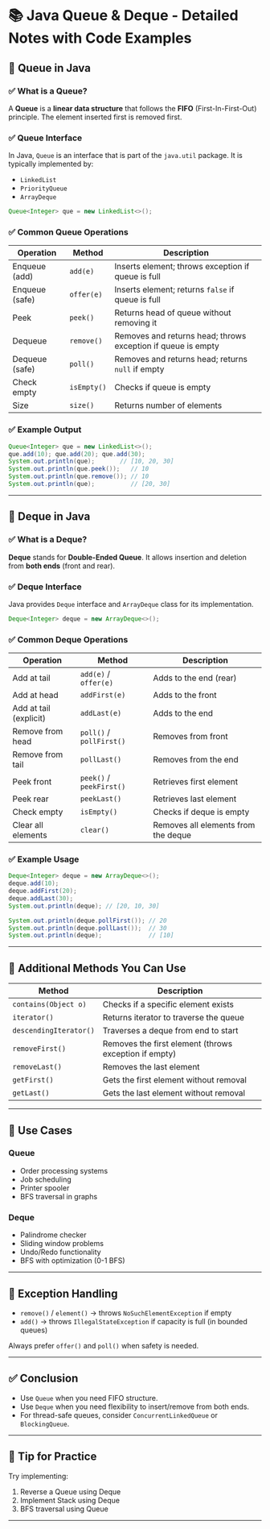 

# 📚 Java Queue & Deque - Detailed Notes with Code Examples

## 🔷 Queue in Java

### ✅ What is a Queue?

A **Queue** is a **linear data structure** that follows the **FIFO** (First-In-First-Out) principle. The element inserted first is removed first.

### ✅ Queue Interface

In Java, `Queue` is an interface that is part of the `java.util` package. It is typically implemented by:

* `LinkedList`
* `PriorityQueue`
* `ArrayDeque`

```java
Queue<Integer> que = new LinkedList<>();
```

### ✅ Common Queue Operations

| Operation      | Method      | Description                                                  |
| -------------- | ----------- | ------------------------------------------------------------ |
| Enqueue (add)  | `add(e)`    | Inserts element; throws exception if queue is full           |
| Enqueue (safe) | `offer(e)`  | Inserts element; returns `false` if queue is full            |
| Peek           | `peek()`    | Returns head of queue without removing it                    |
| Dequeue        | `remove()`  | Removes and returns head; throws exception if queue is empty |
| Dequeue (safe) | `poll()`    | Removes and returns head; returns `null` if empty            |
| Check empty    | `isEmpty()` | Checks if queue is empty                                     |
| Size           | `size()`    | Returns number of elements                                   |

### ✅ Example Output

```java
Queue<Integer> que = new LinkedList<>();
que.add(10); que.add(20); que.add(30);
System.out.println(que);       // [10, 20, 30]
System.out.println(que.peek());   // 10
System.out.println(que.remove()); // 10
System.out.println(que);          // [20, 30]
```

---

## 🔷 Deque in Java

### ✅ What is a Deque?

**Deque** stands for **Double-Ended Queue**. It allows insertion and deletion from **both ends** (front and rear).

### ✅ Deque Interface

Java provides `Deque` interface and `ArrayDeque` class for its implementation.

```java
Deque<Integer> deque = new ArrayDeque<>();
```

### ✅ Common Deque Operations

| Operation              | Method                   | Description                         |
| ---------------------- | ------------------------ | ----------------------------------- |
| Add at tail            | `add(e)` / `offer(e)`    | Adds to the end (rear)              |
| Add at head            | `addFirst(e)`            | Adds to the front                   |
| Add at tail (explicit) | `addLast(e)`             | Adds to the end                     |
| Remove from head       | `poll()` / `pollFirst()` | Removes from front                  |
| Remove from tail       | `pollLast()`             | Removes from the end                |
| Peek front             | `peek()` / `peekFirst()` | Retrieves first element             |
| Peek rear              | `peekLast()`             | Retrieves last element              |
| Check empty            | `isEmpty()`              | Checks if deque is empty            |
| Clear all elements     | `clear()`                | Removes all elements from the deque |

### ✅ Example Usage

```java
Deque<Integer> deque = new ArrayDeque<>();
deque.add(10);
deque.addFirst(20);
deque.addLast(30);
System.out.println(deque); // [20, 10, 30]

System.out.println(deque.pollFirst()); // 20
System.out.println(deque.pollLast());  // 30
System.out.println(deque);             // [10]
```

---

## 📝 Additional Methods You Can Use

| Method                 | Description                                           |
| ---------------------- | ----------------------------------------------------- |
| `contains(Object o)`   | Checks if a specific element exists                   |
| `iterator()`           | Returns iterator to traverse the queue                |
| `descendingIterator()` | Traverses a deque from end to start                   |
| `removeFirst()`        | Removes the first element (throws exception if empty) |
| `removeLast()`         | Removes the last element                              |
| `getFirst()`           | Gets the first element without removal                |
| `getLast()`            | Gets the last element without removal                 |

---

## 📌 Use Cases

### Queue

* Order processing systems
* Job scheduling
* Printer spooler
* BFS traversal in graphs

### Deque

* Palindrome checker
* Sliding window problems
* Undo/Redo functionality
* BFS with optimization (0-1 BFS)

---

## 🚫 Exception Handling

* `remove()` / `element()` → throws `NoSuchElementException` if empty
* `add()` → throws `IllegalStateException` if capacity is full (in bounded queues)

Always prefer `offer()` and `poll()` when safety is needed.

---

## ✅ Conclusion

* Use `Queue` when you need FIFO structure.
* Use `Deque` when you need flexibility to insert/remove from both ends.
* For thread-safe queues, consider `ConcurrentLinkedQueue` or `BlockingQueue`.

---

## 🧪 Tip for Practice

Try implementing:

1. Reverse a Queue using Deque
2. Implement Stack using Deque
3. BFS traversal using Queue

---
